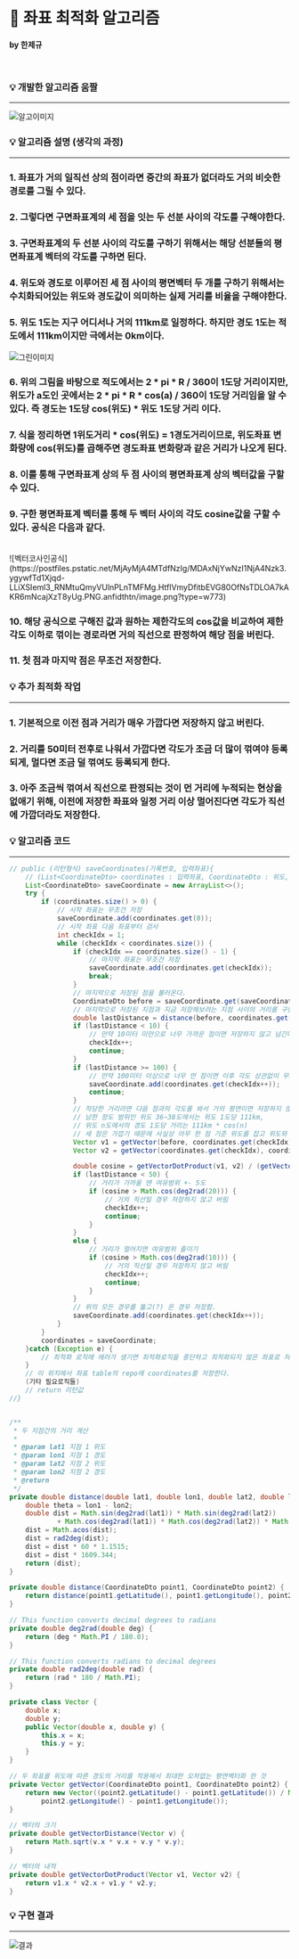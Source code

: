 # 🏡 좌표 최적화 알고리즘

**by 한제규**

<br>

###  💡 개발한 알고리즘 움짤

-----------
![알고이미지](https://postfiles.pstatic.net/MjAyMjA4MTdfMTMy/MDAxNjYwNzIzNzEzNjc4.oJaJCRqCWK6DqsJZb5pOByi1ndyHK4aS5MsXIsl95Mog.5ua-DPVR5GJrp6UeE_IDswf08Br1Z1vTVgwylXZXigIg.GIF.anfidthtn/%EC%95%8C%EA%B3%A0%EB%A6%AC%EC%A6%98%EC%9B%80%EC%A7%A4.gif?type=w773)
<br>

###  💡 알고리즘 설명 (생각의 과정)

-----------

###  1. 좌표가 거의 일직선 상의 점이라면 중간의 좌표가 없더라도 거의 비슷한 경로를 그릴 수 있다.

###  2. 그렇다면 구면좌표계의 세 점을 잇는 두 선분 사이의 각도를 구해야한다.

###  3. 구면좌표계의 두 선분 사이의 각도를 구하기 위해서는 해당 선분들의 평면좌표계 벡터의 각도를 구하면 된다.

###  4. 위도와 경도로 이루어진 세 점 사이의 평면벡터 두 개를 구하기 위해서는 수치화되어있는 위도와 경도값이 의미하는 실제 거리를 비율을 구해야한다.

###  5. 위도 1도는 지구 어디서나 거의 111km로 일정하다. 하지만 경도 1도는 적도에서 111km이지만 극에서는 0km이다. 
![그린이미지](https://postfiles.pstatic.net/MjAyMjA4MTdfMjg4/MDAxNjYwNzI0NDE3MDc4.-WVFMxreFL-RmiWfu6NFxZ8YQc8IDO6_8IGncb5-ncIg.bz5uJwOTrsA2Im-ZKmCQmmXmxYij0LO2hDp9jaEZ3Ogg.PNG.anfidthtn/image.png?type=w773)

###  6. 위의 그림을 바탕으로 적도에서는 2 * pi * R / 360이 1도당 거리이지만, 위도가 a도인 곳에서는 2 * pi * R * cos(a) / 360이 1도당 거리임을 알 수 있다. 즉 경도는 1도당 cos(위도) * 위도 1도당 거리 이다.

###  7. 식을 정리하면 1위도거리 * cos(위도) = 1경도거리이므로, 위도좌표 변화량에 cos(위도)를 곱해주면 경도좌표 변화량과 같은 거리가 나오게 된다.

###  8. 이를 통해 구면좌표계 상의 두 점 사이의 평면좌표계 상의 벡터값을 구할 수 있다.

###  9. 구한 평면좌표계 벡터를 통해 두 벡터 사이의 각도 cosine값을 구할 수 있다. 공식은 다음과 같다.
<br>
![벡터코사인공식](https://postfiles.pstatic.net/MjAyMjA4MTdfNzIg/MDAxNjYwNzI1NjA4Nzk3.ygywfTd1Xjqd-LLiXSIeml3_RNMtuQmyVUlnPLnTMFMg.HtflVmyDfitbEVG80OfNsTDLOA7kAKR6mNcajXzT8yUg.PNG.anfidthtn/image.png?type=w773) 

### 10. 해당 공식으로 구해진 값과 원하는 제한각도의 cos값을 비교하여 제한각도 이하로 꺾이는 경로라면 거의 직선으로 판정하여 해당 점을 버린다.

### 11. 첫 점과 마지막 점은 무조건 저장한다.



###  💡 추가 최적화 작업

-----------

### 1. 기본적으로 이전 점과 거리가 매우 가깝다면 저장하지 않고 버린다.

### 2. 거리를 50미터 전후로 나워서 가깝다면 각도가 조금 더 많이 꺾여야 등록되게, 멀다면 조금 덜 꺾여도 등록되게 한다.

### 3. 아주 조금씩 꺾여서 직선으로 판정되는 것이 먼 거리에 누적되는 현상을 없애기 위해, 이전에 저장한 좌표와 일정 거리 이상 멀어진다면 각도가 직선에 가깝더라도 저장한다.


###  💡 알고리즘 코드 

-----------

```java
// public (리턴형식) saveCoordinates(기록번호, 입력좌표){
	// (List<CoordinateDto> coordinates : 입력좌표, CoordinateDto : 위도, 경도 Dto
	List<CoordinateDto> saveCoordinate = new ArrayList<>();
	try {
		if (coordinates.size() > 0) {
			// 시작 좌표는 무조건 저장
			saveCoordinate.add(coordinates.get(0));
			// 시작 좌표 다음 좌표부터 검사
			int checkIdx = 1;
			while (checkIdx < coordinates.size()) {
				if (checkIdx == coordinates.size() - 1) {
					// 마지막 좌표는 무조건 저장
					saveCoordinate.add(coordinates.get(checkIdx));
					break;
				}
				// 마지막으로 저장된 점을 불러온다.
				CoordinateDto before = saveCoordinate.get(saveCoordinate.size() - 1);
				// 마지막으로 저장된 지점과 지금 저장해보려는 지점 사이의 거리를 구한다.
				double lastDistance = distance(before, coordinates.get(checkIdx));
				if (lastDistance < 10) {
					// 만약 10미터 미만으로 너무 가까운 점이면 저장하지 않고 넘긴다.
					checkIdx++;
					continue;
				}
				if (lastDistance >= 100) {
					// 만약 100미터 이상으로 너무 먼 점이면 이후 각도 상관없이 무조건 저장한다.
					saveCoordinate.add(coordinates.get(checkIdx++));
					continue;
				}
				// 적당한 거리라면 다음 점과의 각도를 봐서 거의 평면이면 저장하지 않는다.
				// 남한 정도 범위인 위도 36~38도에서는 위도 1도당 111km,
				// 위도 n도에서의 경도 1도당 거리는 111km * cos(n)
				// 세 점은 가깝기 때문에 사실상 아무 한 점 기준 위도를 잡고 위도와 경도 좌표를 평면벡터화 해도 오차가 없다.
				Vector v1 = getVector(before, coordinates.get(checkIdx));
				Vector v2 = getVector(coordinates.get(checkIdx), coordinates.get(checkIdx + 1));

				double cosine = getVectorDotProduct(v1, v2) / (getVectorDistance(v1) * getVectorDistance(v2));
				if (lastDistance < 50) {
					// 거리가 가까울 땐 여유범위 +- 5도
					if (cosine > Math.cos(deg2rad(20))) {
						// 거의 직선일 경우 저장하지 않고 버림
						checkIdx++;
						continue;
					}
				}
				else {
					// 거리가 멀어지면 여유범위 줄이기
					if (cosine > Math.cos(deg2rad(10))) {
						// 거의 직선일 경우 저장하지 않고 버림
						checkIdx++;
						continue;
					}
				}
				// 위의 모든 경우를 뚫고(?) 온 경우 저장함.
				saveCoordinate.add(coordinates.get(checkIdx++));
			}
		}
		coordinates = saveCoordinate;
	}catch (Exception e) {
		// 최적화 로직에 에러가 생기면 최적화로직을 중단하고 최적화되지 않은 좌표로 저장
	}
	// 이 위치에서 좌표 table의 repo에 coordinates를 저장한다.
	(기타 필요로직들)
	// return 리턴값
//}


/**
 * 두 지점간의 거리 계산
 *
 * @param lat1 지점 1 위도
 * @param lon1 지점 1 경도
 * @param lat2 지점 2 위도
 * @param lon2 지점 2 경도
 * @return
 */
private double distance(double lat1, double lon1, double lat2, double lon2) {
	double theta = lon1 - lon2;
	double dist = Math.sin(deg2rad(lat1)) * Math.sin(deg2rad(lat2))
			+ Math.cos(deg2rad(lat1)) * Math.cos(deg2rad(lat2)) * Math.cos(deg2rad(theta));
	dist = Math.acos(dist);
	dist = rad2deg(dist);
	dist = dist * 60 * 1.1515;
	dist = dist * 1609.344;
	return (dist);
}

private double distance(CoordinateDto point1, CoordinateDto point2) {
	return distance(point1.getLatitude(), point1.getLongitude(), point2.getLatitude(), point2.getLongitude());
}

// This function converts decimal degrees to radians
private double deg2rad(double deg) {
	return (deg * Math.PI / 180.0);
}

// This function converts radians to decimal degrees
private double rad2deg(double rad) {
	return (rad * 180 / Math.PI);
}

private class Vector {
	double x;
	double y;
	public Vector(double x, double y) {
		this.x = x;
		this.y = y;
	}
}

// 두 좌표를 위도에 따른 경도의 거리를 적용해서 최대한 오차없는 평면벡터화 한 것
private Vector getVector(CoordinateDto point1, CoordinateDto point2) {
	return new Vector((point2.getLatitude() - point1.getLatitude()) / Math.cos(deg2rad(point2.getLatitude())),
		point2.getLongitude() - point1.getLongitude());
}

// 벡터의 크기
private double getVectorDistance(Vector v) {
	return Math.sqrt(v.x * v.x + v.y * v.y);
}

// 벡터의 내적
private double getVectorDotProduct(Vector v1, Vector v2) {
	return v1.x * v2.x + v1.y * v2.y;
}
```


###  💡 구현 결과

-----------

![결과](https://postfiles.pstatic.net/MjAyMjA4MTdfNjYg/MDAxNjYwNzM1MzUyNjA1.WcLc0VE32zQqj3GnXgXIbq3i4OgQWFB2jsEvo_vE5UMg.u0SIxY-CsuWFSVvh-QLupGe5qBKahoUvZCBKAwhwypsg.PNG.anfidthtn/image.png?type=w773)
